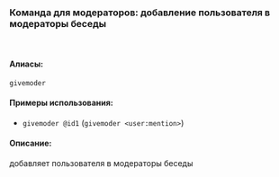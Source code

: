 ### **Команда для модераторов: добавление пользователя в модераторы беседы**
<br>

#### **Алиасы**:
`givemoder`


#### **Примеры использования**:
- `givemoder @id1` (`givemoder <user:mention>`)


#### **Описание**:
добавляет пользователя в модераторы беседы
